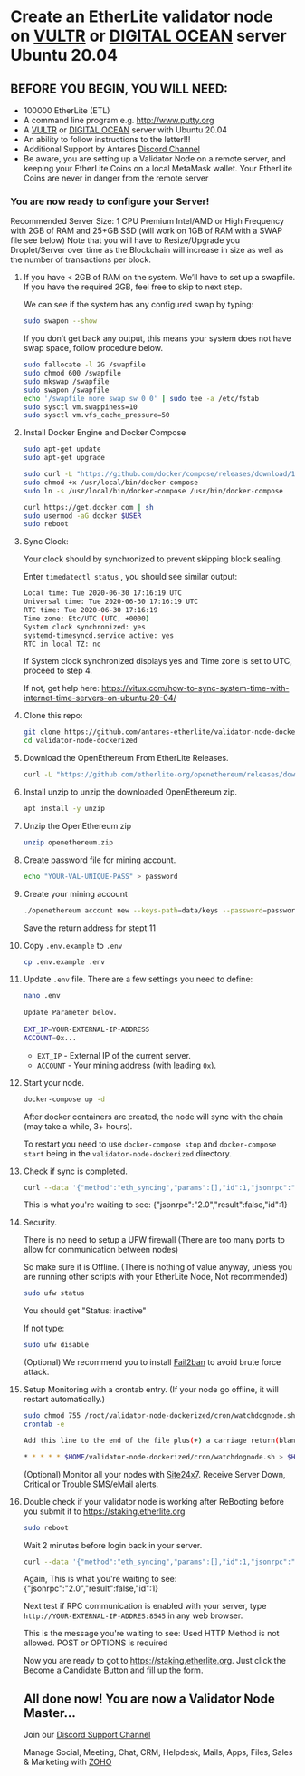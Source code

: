 # Create an EtherLite validator node on [VULTR](https://www.vultr.com/?ref=6881736) or [DIGITAL OCEAN](https://m.do.co/c/e2c65321d0d2) server Ubuntu 20.04

## BEFORE YOU BEGIN, YOU WILL NEED:
- 100000 EtherLite (ETL)
- A command line program e.g. http://www.putty.org
- A [VULTR](https://www.vultr.com/?ref=6881736) or [DIGITAL OCEAN](https://m.do.co/c/e2c65321d0d2) server with Ubuntu 20.04
- An ability to follow instructions to the letter!!!
- Additional Support by Antares [Discord Channel](https://discord.gg/uHEVyRc6Zb)
- Be aware, you are setting up a Validator Node on a remote server, and keeping your EtherLite Coins on a local MetaMask wallet. Your EtherLite Coins are never in danger from the remote server

### You are now ready to configure your Server!

Recommended Server Size: 1 CPU Premium Intel/AMD or High Frequency with 2GB of RAM and 25+GB SSD (will work on 1GB of RAM with a SWAP file see below) Note that you will have to Resize/Upgrade you Droplet/Server over time as the Blockchain will increase in size as well as the number of transactions per block.

1. If you have < 2GB of RAM on the system. We’ll have to set up a swapfile. If you have the required 2GB, feel free to skip to next step.

   We can see if the system has any configured swap by typing:

   ```bash
   sudo swapon --show
   ```
 
   If you don’t get back any output, this means your system does not have swap space, follow procedure below.

   ```bash
   sudo fallocate -l 2G /swapfile
   sudo chmod 600 /swapfile
   sudo mkswap /swapfile
   sudo swapon /swapfile
   echo '/swapfile none swap sw 0 0' | sudo tee -a /etc/fstab
   sudo sysctl vm.swappiness=10
   sudo sysctl vm.vfs_cache_pressure=50
   ```

2. Install Docker Engine and Docker Compose

   ```bash
   sudo apt-get update
   sudo apt-get upgrade
   
   sudo curl -L "https://github.com/docker/compose/releases/download/1.29.2/docker-compose-$(uname -s)-$(uname -m)" -o /usr/local/bin/docker-compose
   sudo chmod +x /usr/local/bin/docker-compose
   sudo ln -s /usr/local/bin/docker-compose /usr/bin/docker-compose
   
   curl https://get.docker.com | sh
   sudo usermod -aG docker $USER
   sudo reboot
   ```

3. Sync Clock:

   Your clock should by synchronized to prevent skipping block sealing.

   Enter `timedatectl status` , you should see similar output:

   ```bash
   Local time: Tue 2020-06-30 17:16:19 UTC
   Universal time: Tue 2020-06-30 17:16:19 UTC
   RTC time: Tue 2020-06-30 17:16:19
   Time zone: Etc/UTC (UTC, +0000)
   System clock synchronized: yes
   systemd-timesyncd.service active: yes
   RTC in local TZ: no
   ```
   If System clock synchronized displays yes and Time zone is set to UTC, proceed to step 4.
   
   If not, get help here: https://vitux.com/how-to-sync-system-time-with-internet-time-servers-on-ubuntu-20-04/
   
4. Clone this repo:

   ```bash
   git clone https://github.com/antares-etherlite/validator-node-dockerized
   cd validator-node-dockerized
   ```

5. Download the OpenEthereum From EtherLite Releases.

   ```bash
   curl -L "https://github.com/etherlite-org/openethereum/releases/download/v3.2.2-rc.1/openethereum-ubuntu20.04.zip" -o openethereum.zip
   ```

6. Install unzip to unzip the downloaded OpenEthereum zip.

   ```bash
   apt install -y unzip
   ```

7. Unzip the OpenEthereum zip
   ```bash
   unzip openethereum.zip
   ```
8. Create password file for mining account.
   ```bash
   echo "YOUR-VAL-UNIQUE-PASS" > password
   ```
9. Create your mining account

   ```bash
   ./openethereum account new --keys-path=data/keys --password=password --chain=etherlite
   ```
   Save the return address for stept 11

10. Copy `.env.example` to `.env`

    ```bash
    cp .env.example .env
    ```

11. Update `.env` file. There are a few settings you need to define:

    ```bash
    nano .env
   
    Update Parameter below.
   
    EXT_IP=YOUR-EXTERNAL-IP-ADDRESS
    ACCOUNT=0x...
    ```

    - `EXT_IP` - External IP of the current server.
    - `ACCOUNT` - Your mining address (with leading `0x`).

12. Start your node.

     ```bash
     docker-compose up -d
     ```

     After docker containers are created, the node will sync with the chain (may take a while, 3+ hours).

     To restart you need to use `docker-compose stop` and `docker-compose start` being in the `validator-node-dockerized` directory.

13. Check if sync is completed.

     ```bash
     curl --data '{"method":"eth_syncing","params":[],"id":1,"jsonrpc":"2.0"}' -H "Content-Type: application/json" -X POST localhost:8545
     ```
    
     This is what you're waiting to see: {"jsonrpc":"2.0","result":false,"id":1}

14. Security.

     There is no need to setup a UFW firewall (There are too many ports to allow for communication between nodes)

     So make sure it is Offline. (There is nothing of value anyway, unless you are running other scripts with your EtherLite Node, Not recommended)
     
     ```bash
     sudo ufw status
     ```
     
     You should get "Status: inactive"
     
     If not type: 
     
     ```bash
     sudo ufw disable
     ```

     (Optional) We recommend you to install [Fail2ban](https://linuxize.com/post/install-configure-fail2ban-on-ubuntu-20-04/) to avoid brute force attack.

15. Setup Monitoring with a crontab entry. (If your node go offline, it will restart automatically.)

     ```bash
     sudo chmod 755 /root/validator-node-dockerized/cron/watchdognode.sh
     crontab -e
    
     Add this line to the end of the file plus(+) a carriage return(blank line). save and exit.
    
     * * * * * $HOME/validator-node-dockerized/cron/watchdognode.sh > $HOME/validator-node-dockerized/cron/watchdognode.log 2>&1
     ```
     
     (Optional) Monitor all your nodes with [Site24x7](https://www.site24x7.com). Receive Server Down, Critical or Trouble SMS/eMail alerts.
     
16. Double check if your validator node is working after ReBooting before you submit it to https://staking.etherlite.org

    ```bash
    sudo reboot
    ```
    
    Wait 2 minutes before login back in your server.
    
    ```bash
    curl --data '{"method":"eth_syncing","params":[],"id":1,"jsonrpc":"2.0"}' -H "Content-Type: application/json" -X POST localhost:8545
    ```
    
    Again, This is what you're waiting to see: {"jsonrpc":"2.0","result":false,"id":1}
    
    Next test if RPC communication is enabled with your server, type `http://YOUR-EXTERNAL-IP-ADDRES:8545` in any web browser.
    
    This is the message you're waiting to see: Used HTTP Method is not allowed. POST or OPTIONS is required
    
    Now you are ready to got to https://staking.etherlite.org. Just click the Become a Candidate Button and fill up the form.

    ## All done now! You are now a Validator Node Master...
    
    Join our [Discord Support Channel](https://discord.gg/uHEVyRc6Zb)
    
    Manage Social, Meeting, Chat, CRM, Helpdesk, Mails, Apps, Files, Sales & Marketing with [ZOHO](https://go.zoho.com/Jfo)

